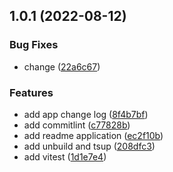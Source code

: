 ## 1.0.1 (2022-08-12)


### Bug Fixes

* change ([22a6c67](https://github.com/ynzy/monorepo-starter/commit/22a6c67584d2271f8049dd3ec8dec098ec5f5544))


### Features

* add app change log ([8f4b7bf](https://github.com/ynzy/monorepo-starter/commit/8f4b7bf7c1c896907d23c3342e92cf7d0fec2a71))
* add commitlint ([c77828b](https://github.com/ynzy/monorepo-starter/commit/c77828b9db3b76f094abb8ab9ab5ae8faa2005a8))
* add readme application ([ec2f10b](https://github.com/ynzy/monorepo-starter/commit/ec2f10b0e03dc10fc5890a202880f2c83f71c6bc))
* add unbuild and tsup ([208dfc3](https://github.com/ynzy/monorepo-starter/commit/208dfc3d8ba6c0a01b9944314fc00ef2569d0a1d))
* add vitest ([1d1e7e4](https://github.com/ynzy/monorepo-starter/commit/1d1e7e48f72ebe6063aa4affa178d7ef78ab523a))




